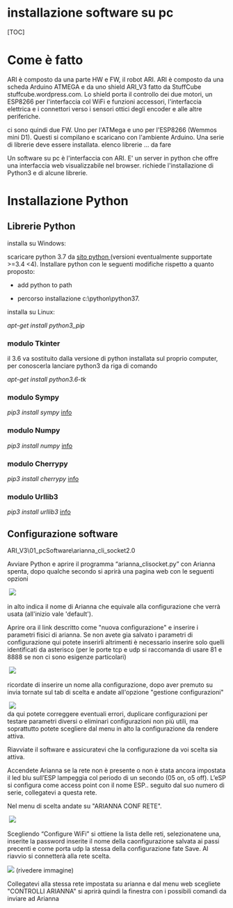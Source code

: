 # installazione software su pc

[TOC]

#  

# Come è fatto

ARI è composto da una parte HW e FW, il robot ARI. ARI è composto da una scheda Arduino ATMEGA e da uno shield ARI_V3 fatto da StuffCube stuffcube.wordpress.com. Lo shield porta il controllo dei due motori, un ESP8266 per l'interfaccia col WiFi e funzioni accessori, l'interfaccia elettrica e i connettori verso i sensori ottici degli encoder e alle altre periferiche.

ci sono quindi due FW. Uno per l'ATMega e uno per l'ESP8266 (Wemmos mini D1). Questi si compilano e scaricano con l'ambiente Arduino. Una serie di librerie deve essere installata. elenco librerie ... da fare

Un software su pc è l'interfaccia con ARI. E' un server in python che offre una interfaccia web visualizzabile nel browser. richiede l'installazione di Python3 e di alcune librerie.

# Installazione Python

## Librerie Python

installa su Windows:

scaricare python 3.7 da [sito python ](http://https://www.python.org/downloads/release/python-371/ )  (versioni eventualmente supportate >=3.4 <4).
Installare python con le seguenti modifiche rispetto a quanto proposto:

* add python to path

* percorso installazione c:\python\python37.

  

installa su Linux:

*apt-get install python3_pip*

### modulo Tkinter

il 3.6 va sostituito dalla versione di python installata sul proprio computer, per conoscerla lanciare python3 da riga di comando

*apt-get install python3.6-tk*

### modulo Sympy

*pip3 install sympy* [info](https://www.sympy.org/en/index.html)

### modulo Numpy

*pip3 install numpy* [info](http://www.numpy.org/)

### modulo Cherrypy

*pip3 install cherrypy* [info](https://cherrypy.org/)

### modulo Urllib3

*pip3 install urllib3* [info](https://urllib3.readthedocs.io/en/latest/)

 

##  Configurazione software

ARI_V3\01_pcSoftware\arianna_cli_socket2.0

Avviare Python e aprire il programma “arianna_clisocket.py”  con Arianna spenta, dopo qualche secondo si aprirà una pagina web con le seguenti opzioni

 ​    ![](Photos/start1.PNG)               

in alto indica il nome di Arianna che equivale alla configurazione che verrà usata (all'inizio vale 'default').

Aprire ora il link descritto come "nuova configurazione" e inserire i parametri fisici di arianna. Se non avete gia salvato i parametri di configurazione qui potete inserirli altrimenti è necessario inserire solo quelli identificati da asterisco (per le porte tcp e udp si raccomanda di usare 81 e 8888 se non ci sono esigenze particolari)

 ​    ![](Photos/cfgadd.PNG)    

 ricordate di inserire un nome alla configurazione, dopo aver premuto su invia tornate sul tab di scelta e andate all'opzione
 "gestione configurazioni" 

  ​    ![](Photos/sceltaconf.PNG)  
  da qui potete correggere eventuali errori, duplicare configurazioni per testare parametri diversi o eliminari configurazioni non più utili, ma soprattutto potete scegliere dal menu in alto la configurazione da rendere attiva.

Riavviate il software e assicuratevi che la configurazione da voi scelta sia attiva.

Accendete Arianna se  la rete non è presente o non è stata ancora impostata il led blu sull’ESP lampeggia col periodo di un secondo (05 on, o5 off).
 L’eSP si configura come access point con il nome ESP.. seguito dal suo numero di serie, collegatevi a questa rete.

Nel menu di scelta andate su "ARIANNA CONF RETE".


​    ![](Photos/wifiManager_1.png)               

Scegliendo “Configure WiFi” si ottiene la lista delle reti, selezionatene una, inserite la password  inserite il nome della caonfigurazione salvata ai passi precenti e come porta udp la stessa della configurazione
fate Save. Al riavvio si connetterà alla rete scelta.

 ![](Photos/wifiManager_2.png)
 (rivedere immagine)

 Collegatevi alla stessa rete impostata su arianna e dal menu web scegliete "CONTROLLI ARIANNA" si aprirà quindi la finestra con i possibili comandi da inviare ad Arianna

   

 









